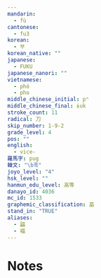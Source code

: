```yaml
---
mandarin:
  - fù
cantonese:
  - fu3
korean:
  - 부
korean_native: ""
japanese:
  - FUKU
japanese_nanori: ""
vietnamese:
  - phó
  - pho
middle_chinese_initial: pʰ
middle_chinese_final: ɨuk
stroke_count: 11
radical: 刀
skip_number: 1-9-2
grade_level: 4
pos: ""
english:
  - vice-
羅馬字: pug
韓文: "\b푹"
joyo_level: "4"
hsk_level: ""
hanmun_edu_level: 高等
danayo_id: 4036
mc_id: 1533
graphemic_classification: 畐
stand_in: "TRUE"
aliases:
  - 㽬
  - 褔
---
```


# Notes
